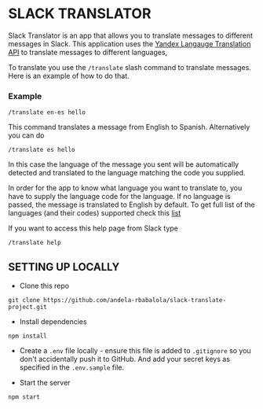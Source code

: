 # SLACK TRANSLATOR
Slack Translator is an app that allows you to translate messages to different messages in Slack. This application uses the [Yandex Langauge Translation API](https://tech.yandex.com/translate/) to translate messages to different languages,

To translate you use the `/translate` slash command to translate messages. Here is an example of how to do that.

### Example
```
/translate en-es hello
```
This command translates a message from English to Spanish. Alternatively you can do

```
/translate es hello
```
In this case the language of the message you sent will be automatically detected and translated to the language matching the code you supplied.

In order for the app to know what language you want to translate to, you have to supply the language code for the language. If no language is passed, the message is translated to English by default. To get full list of the languages (and their codes) supported check this [list](https://tech.yandex.com/translate/doc/dg/concepts/api-overview-docpage/)

If you want to access this help page from Slack type

```
/translate help
```

## SETTING UP LOCALLY
- Clone this repo
```
git clone https://github.com/andela-rbabalola/slack-translate-project.git
```

- Install dependencies
```
npm install
```

- Create a `.env` file locally - ensure this file is added to `.gitignore` so you don't accidentally push it to GitHub. And add your secret keys as specified in the `.env.sample` file.

- Start the server
```
npm start
```
